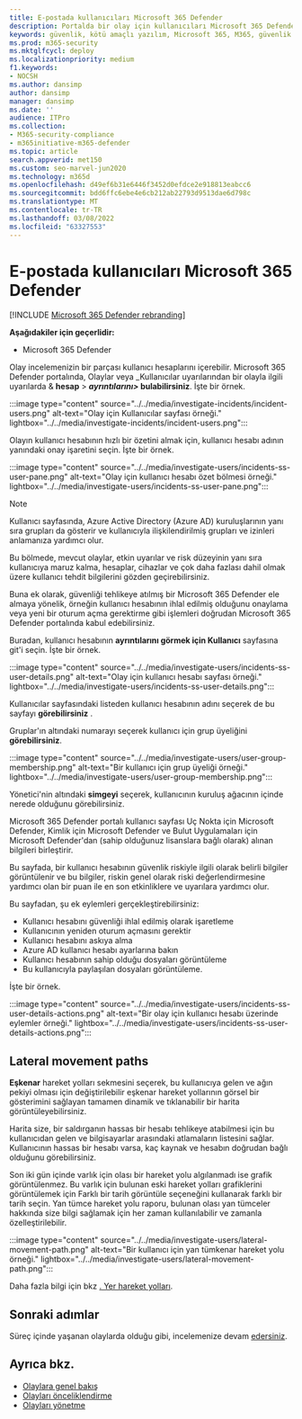 ```yaml
---
title: E-postada kullanıcıları Microsoft 365 Defender
description: Portalda bir olay için kullanıcıları Microsoft 365 Defender araştırabilirsiniz.
keywords: güvenlik, kötü amaçlı yazılım, Microsoft 365, M365, güvenlik merkezi, monitör, rapor, kimlikler, veriler, cihazlar, uygulamalar, olay, çözümleme, yanıt
ms.prod: m365-security
ms.mktglfcycl: deploy
ms.localizationpriority: medium
f1.keywords:
- NOCSH
ms.author: dansimp
author: dansimp
manager: dansimp
ms.date: ''
audience: ITPro
ms.collection:
- M365-security-compliance
- m365initiative-m365-defender
ms.topic: article
search.appverid: met150
ms.custom: seo-marvel-jun2020
ms.technology: m365d
ms.openlocfilehash: d49ef6b31e6446f3452d0efdce2e918813eabcc6
ms.sourcegitcommit: bdd6ffc6ebe4e6cb212ab22793d9513dae6d798c
ms.translationtype: MT
ms.contentlocale: tr-TR
ms.lasthandoff: 03/08/2022
ms.locfileid: "63327553"
---
```

# <a name="investigate-users-in-microsoft-365-defender"></a>E-postada kullanıcıları Microsoft 365 Defender

[!INCLUDE [Microsoft 365 Defender rebranding](../includes/microsoft-defender.md)]

**Aşağıdakiler için geçerlidir:**

- Microsoft 365 Defender

Olay incelemenizin bir parçası kullanıcı hesaplarını içerebilir. Microsoft 365 Defender portalında, Olaylar veya _Kullanıcılar uyarılarından bir olayla ilgili uyarılarda & **hesap** \> **_ayrıntılarını_*\>* bulabilirsiniz**. İşte bir örnek.

:::image type="content" source="../../media/investigate-incidents/incident-users.png" alt-text="Olay için Kullanıcılar sayfası örneği." lightbox="../../media/investigate-incidents/incident-users.png":::

Olayın kullanıcı hesabının hızlı bir özetini almak için, kullanıcı hesabı adının yanındaki onay işaretini seçin. İşte bir örnek.

:::image type="content" source="../../media/investigate-users/incidents-ss-user-pane.png" alt-text="Olay için kullanıcı hesabı özet bölmesi örneği." lightbox="../../media/investigate-users/incidents-ss-user-pane.png":::

> [!NOTE]
> Kullanıcı sayfasında, Azure Active Directory (Azure AD) kuruluşlarının yanı sıra grupları da gösterir ve kullanıcıyla ilişkilendirilmiş grupları ve izinleri anlamanıza yardımcı olur.

Bu bölmede, mevcut olaylar, etkin uyarılar ve risk düzeyinin yanı sıra kullanıcıya maruz kalma, hesaplar, cihazlar ve çok daha fazlası dahil olmak üzere kullanıcı tehdit bilgilerini gözden geçirebilirsiniz.

Buna ek olarak, güvenliği tehlikeye atılmış bir Microsoft 365 Defender ele almaya yönelik, örneğin kullanıcı hesabının ihlal edilmiş olduğunu onaylama veya yeni bir oturum açma gerektirme gibi işlemleri doğrudan Microsoft 365 Defender portalında kabul edebilirsiniz.

Buradan, kullanıcı hesabının **ayrıntılarını görmek için Kullanıcı** sayfasına git'i seçin. İşte bir örnek.

:::image type="content" source="../../media/investigate-users/incidents-ss-user-details.png" alt-text="Olay için kullanıcı hesabı sayfası örneği." lightbox="../../media/investigate-users/incidents-ss-user-details.png":::

Kullanıcılar sayfasındaki listeden kullanıcı hesabının adını seçerek de bu sayfayı **görebilirsiniz** .

Gruplar'ın altındaki numarayı seçerek kullanıcı için grup üyeliğini **görebilirsiniz**.

:::image type="content" source="../../media/investigate-users/user-group-membership.png" alt-text="Bir kullanıcı için grup üyeliği örneği." lightbox="../../media/investigate-users/user-group-membership.png":::

Yönetici'nin altındaki **simgeyi** seçerek, kullanıcının kuruluş ağacının içinde nerede olduğunu görebilirsiniz.

Microsoft 365 Defender portalı kullanıcı sayfası Uç Nokta için Microsoft Defender, Kimlik için Microsoft Defender ve Bulut Uygulamaları için Microsoft Defender'dan (sahip olduğunuz lisanslara bağlı olarak) alınan bilgileri birleştirir.

Bu sayfada, bir kullanıcı hesabının güvenlik riskiyle ilgili olarak belirli bilgiler görüntülenir ve bu bilgiler, riskin genel olarak riski değerlendirmesine yardımcı olan bir puan ile en son etkinliklere ve uyarılara yardımcı olur.

Bu sayfadan, şu ek eylemleri gerçekleştirebilirsiniz:

- Kullanıcı hesabını güvenliği ihlal edilmiş olarak işaretleme
- Kullanıcının yeniden oturum açmasını gerektir
- Kullanıcı hesabını askıya alma
- Azure AD kullanıcı hesabı ayarlarına bakın
- Kullanıcı hesabının sahip olduğu dosyaları görüntüleme
- Bu kullanıcıyla paylaşılan dosyaları görüntüleme.

İşte bir örnek.

:::image type="content" source="../../media/investigate-users/incidents-ss-user-details-actions.png" alt-text="Bir olay için kullanıcı hesabı üzerinde eylemler örneği." lightbox="../../media/investigate-users/incidents-ss-user-details-actions.png":::

## <a name="view-lateral-movement-paths"></a>Lateral movement paths

**Eşkenar** hareket yolları sekmesini seçerek, bu kullanıcıya gelen ve ağın pekiyi olması için değiştirilebilir eşkenar hareket yollarının görsel bir gösterimini sağlayan tamamen dinamik ve tıklanabilir bir harita görüntüleyebilirsiniz.

Harita size, bir saldırganın hassas bir hesabı tehlikeye atabilmesi için bu kullanıcıdan gelen ve bilgisayarlar arasındaki atlamaların listesini sağlar. Kullanıcının hassas bir hesabı varsa, kaç kaynak ve hesabın doğrudan bağlı olduğunu görebilirsiniz.

Son iki gün içinde varlık için olası bir hareket yolu algılanmadı ise grafik görüntülenmez. Bu varlık için bulunan eski hareket yolları grafiklerini görüntülemek için Farklı bir tarih görüntüle seçeneğini kullanarak farklı bir tarih seçin. Yan tümce hareket yolu raporu, bulunan olası  yan tümceler hakkında size bilgi sağlamak için her zaman kullanılabilir ve zamanla özelleştirilebilir.

:::image type="content" source="../../media/investigate-users/lateral-movement-path.png" alt-text="Bir kullanıcı için yan tümkenar hareket yolu örneği." lightbox="../../media/investigate-users/lateral-movement-path.png":::

Daha fazla bilgi için bkz [. Yer hareket yolları](/defender-for-identity/use-case-lateral-movement-path).

## <a name="next-steps"></a>Sonraki adımlar

Süreç içinde yaşanan olaylarda olduğu gibi, incelemenize devam [edersiniz](investigate-incidents.md).

## <a name="see-also"></a>Ayrıca bkz.

- [Olaylara genel bakış](incidents-overview.md)
- [Olayları önceliklendirme](incident-queue.md)
- [Olayları yönetme](manage-incidents.md)
